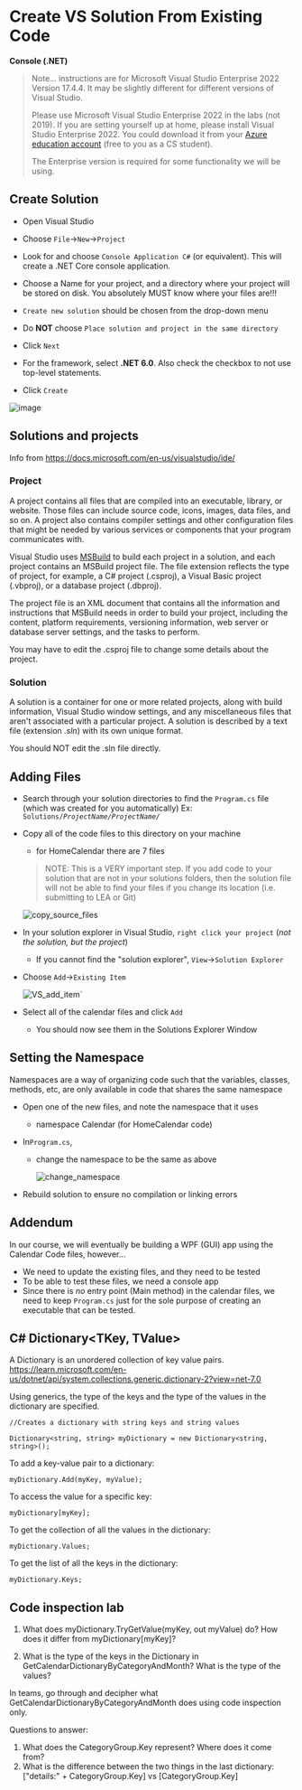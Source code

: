 # Create VS Solution From Existing Code

**Console (.NET)**

> Note… instructions are for Microsoft Visual Studio Enterprise 2022 Version 17.4.4. It may be slightly different for different versions of Visual Studio.
>
> Please use Microsoft Visual Studio Enterprise 2022 in the labs (not 2019). If you are setting yourself up at home, please install Visual Studio Enterprise 2022. You could download it from your [Azure education account](https://azureforeducation.microsoft.com/devtools) (free to you as a CS student). 
>
> The Enterprise version is required for some functionality we will be using. 

## Create Solution

* Open Visual Studio

* Choose `File`->`New`->`Project`
* Look for and choose `Console Application C#` (or equivalent). This will create a .NET Core console application.
* Choose a Name for your project, and a directory where your project will be stored on disk. You absolutely MUST know where your files are!!! 
* `Create new solution` should be chosen from the drop-down menu
* Do **NOT** choose `Place solution and project in the same directory`
* Click `Next`
* For the framework, select  **.NET 6.0**. Also check the checkbox to not use top-level statements.
* Click `Create`

![image](./Images/VS_create_solution_VS22.png)



## Solutions and projects

Info from https://docs.microsoft.com/en-us/visualstudio/ide/

### Project

A project contains all files that are compiled into an executable, library, or website. Those files can include source code, icons, images, data files, and so on. A project also contains compiler settings and other configuration files that might be needed by various services or components that your program communicates with. 

Visual Studio uses [MSBuild](https://docs.microsoft.com/en-us/visualstudio/msbuild/msbuild?view=vs-2019) to build each project in a solution, and each project contains an MSBuild project file. The file extension reflects the type of project, for example, a C# project (.csproj), a Visual Basic project (.vbproj), or a database project (.dbproj). 

The project file is an XML document that contains all the information and instructions that MSBuild needs in order to build your project, including the content, platform requirements, versioning information, web server or database server settings, and the tasks to perform.

You may have to edit the .csproj file to change some details about the project.

### Solution

A solution is a container for one or more related projects, along with build information, Visual Studio window settings, and any miscellaneous files that aren't associated with a particular project. A solution is described by a text file (extension *.sln*) with its own unique format.

You should NOT edit the .sln file directly.



## Adding Files

* Search through your solution directories to find the `Program.cs` file (which was created for you automatically) Ex: `Solutions/`*`ProjectName/ProjectName/`*

* Copy all of the code files to this directory on your machine 

  * for HomeCalendar there are 7 files

  >NOTE: This is a VERY important step.  If you add code to your solution that are not in your solutions folders, then the solution file will not be able to find your files if you change its location (i.e. submitting to LEA or Git)

  ![copy_source_files](./Images/copy_source_files.png)

* In your solution explorer in Visual Studio, `right click your project` (*not the solution, but the project*) 

  * If you cannot find the "solution explorer", `View`->`Solution Explorer`

* Choose `Add`->`Existing Item`

  ![VS_add_item](./Images/VS_add_item.png)`

* Select all of the calendar files and click `Add` 


  * You should now see them in the Solutions Explorer Window							

## Setting the Namespace

Namespaces are a way of organizing code such that the variables, classes, methods, etc, are only available in code that shares the same namespace

* Open one of the new files, and note the namespace that it uses
  * namespace Calendar (for HomeCalendar code)
  
* In`Program.cs`, 
  
  * change the namespace to be the same as above
  
    ![change_namespace](./Images/change_namespace.PNG)
  
  
  
* Rebuild solution to ensure no compilation or linking errors



## Addendum

In our course, we will eventually be building a WPF (GUI) app using the Calendar Code files, however…

* We need to update the existing files, and they need to be tested
* To be able to test these files, we need a console app
* Since there is *no* entry point (Main method) in the calendar files, we need to keep `Program.cs` just for the sole purpose of creating an executable that can be tested.



## C# Dictionary<TKey, TValue>

A Dictionary is an unordered collection of key value pairs. https://learn.microsoft.com/en-us/dotnet/api/system.collections.generic.dictionary-2?view=net-7.0



Using generics, the type of the keys and the type of the values in the dictionary are specified.

`//Creates a dictionary with string keys and string values`

`Dictionary<string, string> myDictionary = new Dictionary<string, string>();`



To add a key-value pair to a dictionary: 

`myDictionary.Add(myKey, myValue);`



To access the value for a specific key: 

`myDictionary[myKey];`



To get the collection of all the values in the dictionary:  

`myDictionary.Values;`



To get the list of all the keys in the dictionary:  

`myDictionary.Keys;`



## Code inspection lab

1. What does myDictionary.TryGetValue(myKey, out myValue) do?  How does it differ from myDictionary[myKey]?

2. What is the type of the keys in the Dictionary in GetCalendarDictionaryByCategoryAndMonth?  What is the type of the values?

   

In teams, go through and decipher what GetCalendarDictionaryByCategoryAndMonth does using code inspection only.

Questions to answer:

1. What does the CategoryGroup.Key represent? Where does it come from?
2. What is the difference between the two things in the last dictionary: ["details:" + CategoryGroup.Key]  vs [CategoryGroup.Key]
